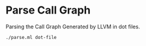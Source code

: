 Parse Call Graph
================

Parsing the Call Graph Generated by LLVM in dot files.

    ./parse.ml dot-file
